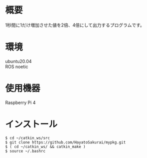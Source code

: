# 概要
1秒間に1だけ増加させた値を2倍、4倍にして出力するプログラムです。

# 環境
ubuntu20.04  
ROS noetic

# 使用機器
Raspberry Pi 4

# インストール
```
$ cd ~/catkin_ws/src  
$ git clone https://github.com/HayatoSakurai/mypkg.git  
$ ( cd ~/catkin_ws/ && catkin_make )  
$ source ~/.bashrc  
```
# 
